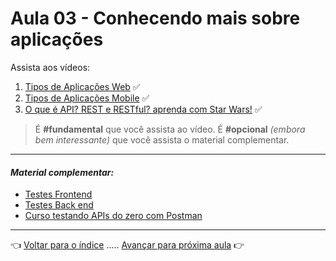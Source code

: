 # Aula 03 - Conhecendo mais sobre aplicações

Assista aos vídeos:

  1. [Tipos de Aplicações Web](https://youtu.be/UJ3Z1ryCYQg) ✅
  2. [Tipos de Aplicações Mobile](https://youtu.be/Bvt8YVxe-5U) ✅
  3. [O que é API? REST e RESTful? aprenda com Star Wars!](https://youtu.be/tPbK3eOJLXQ) ✅

> É **#fundamental** que você assista ao vídeo. É **#opcional** _(embora bem interessante)_ que você assista o material complementar.

---

#### _Material complementar:_
* [Testes Frontend](https://youtu.be/giAee-VHR10)
* [Testes Back end](https://youtu.be/LOtLlwkf5-Q)
* [Curso testando APIs do zero com Postman](https://www.youtube.com/playlist?list=PLEqTHftpM91OzKYUkpaEuByhSpJYc90Hs)

---

👈 [Voltar para o índice](../README.md) ..... [Avançar para próxima aula](../aula04/aula.md) 👉
